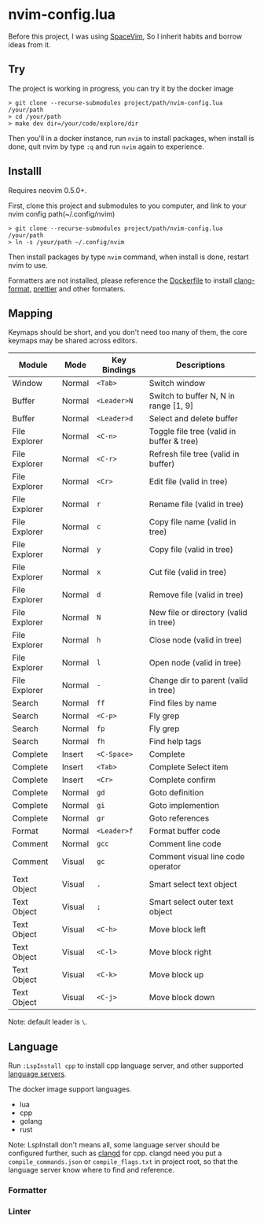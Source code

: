 # nvim-config.lua

Before this project, I was using [SpaceVim][spacevim], So I inherit habits and borrow ideas from it.

## Try

The project is working in progress, you can try it by the docker image

```
> git clone --recurse-submodules project/path/nvim-config.lua /your/path
> cd /your/path
> make dev dir=/your/code/explore/dir
```

Then you'll in a docker instance, run `nvim` to install packages, when install is done, quit nvim by
type `:q` and run `nvim` again to experience.

## Installl

Requires neovim 0.5.0+.

First, clone this project and submodules to you computer, and link to your nvim config path(~/.config/nvim)

```
> git clone --recurse-submodules project/path/nvim-config.lua /your/path
> ln -s /your/path ~/.config/nvim
```

Then install packages by type `nvim` command, when install is done, restart nvim to use.

Formatters are not installed, please reference the [Dockerfile][dockerfile] to install [clang-format][clang-format],
[prettier][prettier] and other formaters.

## Mapping

Keymaps should be short, and you don't need too many of them, the core keymaps may be shared across editors.

| Module        | Mode   | Key Bindings | Descriptions                              |
| ------------- | ------ | ------------ | ----------------------------------------- |
| Window        | Normal | `<Tab>`      | Switch window                             |
| Buffer        | Normal | `<Leader>N`  | Switch to buffer N, N in range [1, 9]     |
| Buffer        | Normal | `<Leader>d`  | Select and delete buffer                  |
| File Explorer | Normal | `<C-n>`      | Toggle file tree (valid in buffer & tree) |
| File Explorer | Normal | `<C-r>`      | Refresh file tree (valid in buffer)       |
| File Explorer | Normal | `<Cr>`       | Edit file (valid in tree)                 |
| File Explorer | Normal | `r`          | Rename file (valid in tree)               |
| File Explorer | Normal | `c`          | Copy file name (valid in tree)            |
| File Explorer | Normal | `y`          | Copy file (valid in tree)                 |
| File Explorer | Normal | `x`          | Cut file (valid in tree)                  |
| File Explorer | Normal | `d`          | Remove file (valid in tree)               |
| File Explorer | Normal | `N`          | New file or directory (valid in tree)     |
| File Explorer | Normal | `h`          | Close node (valid in tree)                |
| File Explorer | Normal | `l`          | Open node (valid in tree)                 |
| File Explorer | Normal | `-`          | Change dir to parent (valid in tree)      |
| Search        | Normal | `ff`         | Find files by name                        |
| Search        | Normal | `<C-p>`      | Fly grep                                  |
| Search        | Normal | `fp`         | Fly grep                                  |
| Search        | Normal | `fh`         | Find help tags                            |
| Complete      | Insert | `<C-Space>`  | Complete                                  |
| Complete      | Insert | `<Tab>`      | Complete Select item                      |
| Complete      | Insert | `<Cr>`       | Complete confirm                          |
| Complete      | Normal | `gd`         | Goto definition                           |
| Complete      | Normal | `gi`         | Goto implemention                         |
| Complete      | Normal | `gr`         | Goto references                           |
| Format        | Normal | `<Leader>f`  | Format buffer code                        |
| Comment       | Normal | `gcc`        | Comment line code                         |
| Comment       | Visual | `gc`         | Comment visual line code operator         |
| Text Object   | Visual | `.`          | Smart select text object                  |
| Text Object   | Visual | `;`          | Smart select outer text object            |
| Text Object   | Visual | `<C-h>`      | Move block left                           |
| Text Object   | Visual | `<C-l>`      | Move block right                          |
| Text Object   | Visual | `<C-k>`      | Move block up                             |
| Text Object   | Visual | `<C-j>`      | Move block down                           |

Note: default leader is `\`.

## Language

Run `:LspInstall cpp` to install cpp language server, and other supported [language servers][lsp-servers].

The docker image support languages.

- lua
- cpp
- golang
- rust

Note: LspInstall don't means all, some language server should be configured further, such as [clangd][clangd]
for cpp. clangd need you put a `compile_commands.json` or `compile_flags.txt` in project root, so that the
language server know where to find and reference.

### Formatter

### Linter

[spacevim]: https://github.com/SpaceVim/SpaceVim
[lsp-servers]: https://github.com/kabouzeid/nvim-lspinstall#bundled-installers
[dockerfile]: Dockerfile
[clang-format]: https://clang.llvm.org/docs/ClangFormat.html
[prettier]: https://prettier.io
[clangd]: https://clangd.llvm.org/installation.html
